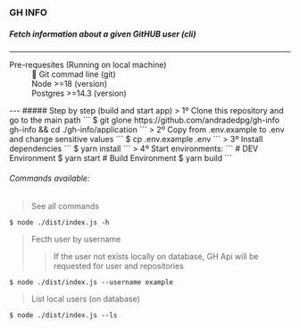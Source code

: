 ### GH INFO  
##### Fetch information about a given GitHUB user (cli) 
---
<dl>
    <dt>Pre-requesites (Running on local machine)</dt>
    <dd>🔄 Git commad line (git)</dd>
    <dd>Node >=18 (version)</dd>
    <dd>Postgres >=14.3 (version) </dd>
</dl>
---
##### Step by step (build and start app)
> 1º Clone this repository and go to the main path 
```
$ git glone https://github.com/andradedpg/gh-info gh-info && cd ./gh-info/application 
```
> 2º Copy from .env.example to .env and change sensitive values
```
$ cp .env.example .env 
```
> 3º Install dependencies
```
$ yarn install
```
> 4º Start environments:
```
# DEV Environment
$ yarn start
# Build Environment
$ yarn build
```

###### Commands available: 
> See all commands
```
$ node ./dist/index.js -h 
```

> Fecth user by username 
>> If the user not exists locally on database, GH Api will be requested
>> for user and repositories
```
$ node ./dist/index.js --username example 
```

> List local users (on database)
```
$ node ./dist/index.js --ls 
```